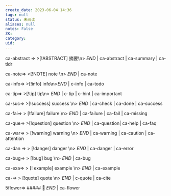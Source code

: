 ```yaml
---
create_date: 2023-06-04 14:36
tags: null
status: 未阅读 
aliases: null
notes: False
ZK: 
category: 
uid: 
---
```


ca-abstract => >[!ABSTRACT] 摘要\n> $END$ | ca-abstract | ca-summary | ca-tldr

ca-note=> >[!NOTE]  note \n> $END$ | ca-note

ca-info=> >[!info] info\n>$END$ | c-info | ca-todo

ca-tip=> >[!tip] tip\n> $END$ | c-tip | c-hint | ca-important

ca-suc=> >[!success] success \n> $END$ | ca-check | ca-done | ca-success

ca-fai=> > [!failure] failure \n> $END$ | ca-failure | ca-fail | ca-missing

ca-que=> >[!question] question \n> $END$ | ca-question| ca-help | ca-faq 

ca-war=> > [!warning] warning \n> $END$ |  ca-warning | ca-caution | ca-attention

ca-dan => > [!danger] danger \n> $END$ | ca-danger | ca-error

ca-bug=> > [!bug] bug \n> $END$ | ca-bug

ca-exa=> > [! example]  example \n> $END$ | ca-example

ca-=> > [!quote] quote \n> $END$ | c-quote | ca-cite

5flower=> ##### 🌻 $END$ | ca-flower 